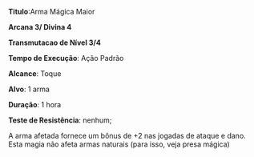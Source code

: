 **Titulo**:Arma Mágica Maior

**Arcana 3/ Divina 4**

**Transmutacao de Nível 3/4**

**Tempo de Execução**: Ação Padrão

**Alcance**: Toque

**Alvo**: 1 arma

**Duração**: 1 hora

**Teste de Resistência**: nenhum;

A arma afetada fornece um bônus de +2 nas jogadas de ataque e dano. Esta magia não afeta armas naturais (para isso, veja presa mágica)
